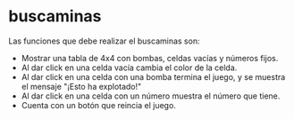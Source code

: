 # buscaminas

Las funciones que debe realizar el buscaminas son:
* Mostrar una tabla de 4x4 con bombas, celdas vacías y números fijos.
* Al dar click en una celda vacía cambia el color de la celda.
* Al dar click en una celda con una bomba termina el juego, y se muestra el mensaje "¡Esto ha explotado!"
* Al dar click en una celda con un número muestra el número que tiene.
* Cuenta con un botón que reincia el juego.
